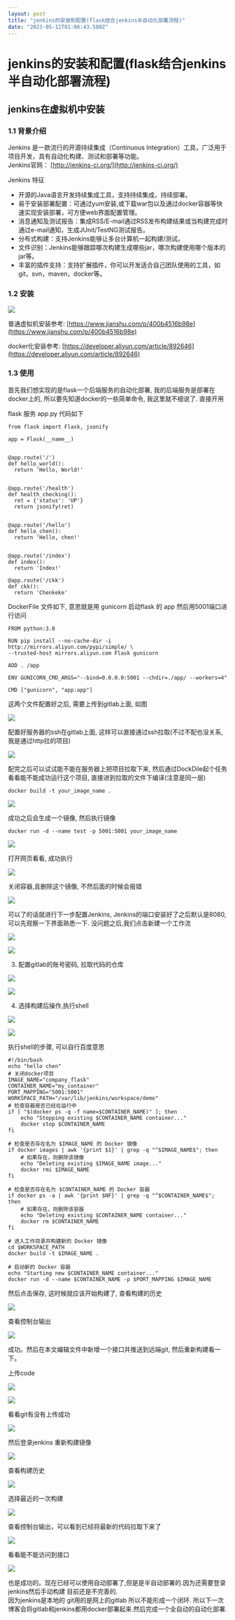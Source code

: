 ```yaml
---
layout: post
title: "jenkins的安装和配置(flask结合jenkins半自动化部署流程)"
date: "2023-05-12T01:06:43.580Z"
---
```

jenkins的安装和配置(flask结合jenkins半自动化部署流程)
=====================================

jenkins在虚拟机中安装
--------------

### 1.1 背景介绍

Jenkins 是一款流行的开源持续集成（Continuous Integration）工具，广泛用于项目开发，具有自动化构建、测试和部署等功能。  
Jenkins官网： [http://jenkins-ci.org/](http://jenkins-ci.org/)

Jenkins 特征

*   开源的Java语言开发持续集成工具，支持持续集成，持续部署。
*   易于安装部署配置：可通过yum安装,或下载war包以及通过docker容器等快速实现安装部署，可方便web界面配置管理。
*   消息通知及测试报告：集成RSS/E-mail通过RSS发布构建结果或当构建完成时通过e-mail通知，生成JUnit/TestNG测试报告。
*   分布式构建：支持Jenkins能够让多台计算机一起构建/测试。
*   文件识别：Jenkins能够跟踪哪次构建生成哪些jar，哪次构建使用哪个版本的jar等。
*   丰富的插件支持：支持扩展插件，你可以开发适合自己团队使用的工具，如git，svn，maven，docker等。

### 1.2 安装

![](https://img2023.cnblogs.com/blog/2375675/202305/2375675-20230511142036695-65081767.png)

普通虚拟机安装参考: [https://www.jianshu.com/p/400b4516b98e](https://www.jianshu.com/p/400b4516b98e)

docker化安装参考: [https://developer.aliyun.com/article/892646](https://developer.aliyun.com/article/892646)

### 1.3 使用

首先我们想实现的是flask一个后端服务的自动化部署, 我的后端服务是部署在docker上的, 所以要先知道docker的一些简单命令, 我这里就不细说了. 直接开用

flask 服务 app.py 代码如下

    from flask import Flask, jsonify
    
    app = Flask(__name__)
    
    
    @app.route('/')
    def hello_world():
      return 'Hello, World!'
    
    
    @app.route('/health')
    def health_checking():
      ret = {'status': 'UP'}
      return jsonify(ret)
    
    
    @app.route('/hello')
    def hello_chen():
      return 'Hello, chen!'
    
    
    @app.route('/index')
    def index():
      return 'Index!'
    
    @app.route('/ckk')
    def ckk():
      return 'Chenkeke'
    
    

DockerFile 文件如下, 意思就是用 gunicorn 启动flask 的 app 然后用5001端口进行访问

    FROM python:3.8
    
    RUN pip install --no-cache-dir -i http://mirrors.aliyun.com/pypi/simple/ \
    --trusted-host mirrors.aliyun.com Flask gunicorn
    
    ADD . /app
    
    ENV GUNICORN_CMD_ARGS="--bind=0.0.0.0:5001 --chdir=./app/ --workers=4"
    
    CMD ["gunicorn", "app:app"]
    
    

这两个文件配置好之后, 需要上传到gitlab上面, 如图

![](https://img2023.cnblogs.com/blog/2375675/202305/2375675-20230511145756767-1107882381.png)

配置好服务器的ssh在gitlab上面, 这样可以直接通过ssh拉取(不过不配也没关系, 我是通过http拉的项目)

![](https://img2023.cnblogs.com/blog/2375675/202305/2375675-20230511145918739-1624606244.png)

配完之后可以试试能不能在服务器上把项目拉取下来, 然后通过DockDile起个任务看看能不能成功运行这个项目, 直接进到拉取的文件下编译(注意是同一层)

    docker build -t your_image_name .
    

![](https://img2023.cnblogs.com/blog/2375675/202305/2375675-20230511152347942-355396606.png)

成功之后会生成一个镜像, 然后执行镜像

    docker run -d --name test -p 5001:5001 your_image_name
    

![](https://img2023.cnblogs.com/blog/2375675/202305/2375675-20230511152852953-365629851.png)

打开网页看看, 成功执行

![](https://img2023.cnblogs.com/blog/2375675/202305/2375675-20230511152926912-1859942088.png)

关闭容器,且删除这个镜像, 不然后面的时候会报错

![](https://img2023.cnblogs.com/blog/2375675/202305/2375675-20230511153036564-373646224.png)

可以了的话就进行下一步配置Jenkins, Jenkins的端口安装好了之后默认是8080, 可以先观察一下界面熟悉一下. 没问题之后,我们点击新建一个工作流

![](https://img2023.cnblogs.com/blog/2375675/202305/2375675-20230511151054573-720891738.png)

![](https://img2023.cnblogs.com/blog/2375675/202305/2375675-20230511151642533-810465690.png)

3.  配置gitlab的账号密码, 拉取代码的仓库

![](https://img2023.cnblogs.com/blog/2375675/202305/2375675-20230511151821896-757745371.png)

![](https://img2023.cnblogs.com/blog/2375675/202305/2375675-20230511151949245-895222636.png)

4.  选择构建后操作,执行shell

![](https://img2023.cnblogs.com/blog/2375675/202305/2375675-20230511152116980-2146286894.png)

![](https://img2023.cnblogs.com/blog/2375675/202305/2375675-20230511152204739-416842891.png)

执行shell的步骤, 可以自行百度意思

    #!/bin/bash
    echo "hello chen"
    # 关闭docker项目
    IMAGE_NAME="company_flask"
    CONTAINER_NAME="my_container"
    PORT_MAPPING="5001:5001"
    WORKSPACE_PATH="/var/lib/jenkins/workspace/demo"
    # 检查容器是否已经在运行中
    if [ "$(docker ps -q -f name=$CONTAINER_NAME)" ]; then
        echo "Stopping existing $CONTAINER_NAME container..."
        docker stop $CONTAINER_NAME
    fi
    
    # 检查是否存在名为 $IMAGE_NAME 的 Docker 镜像
    if docker images | awk '{print $1}' | grep -q "^$IMAGE_NAME$"; then
        # 如果存在，则删除该镜像
        echo "Deleting existing $IMAGE_NAME image..."
        docker rmi $IMAGE_NAME
    fi
    
    # 检查是否存在名为 $CONTAINER_NAME 的 Docker 容器
    if docker ps -a | awk '{print $NF}' | grep -q "^$CONTAINER_NAME$"; then
        # 如果存在，则删除该容器
        echo "Deleting existing $CONTAINER_NAME container..."
        docker rm $CONTAINER_NAME
    fi
    
    # 进入工作目录并构建新的 Docker 镜像
    cd $WORKSPACE_PATH
    docker build -t $IMAGE_NAME .
    
    # 启动新的 Docker 容器
    echo "Starting new $CONTAINER_NAME container..."
    docker run -d --name $CONTAINER_NAME -p $PORT_MAPPING $IMAGE_NAME
    

然后点击保存, 这时候就应该开始构建了, 查看构建的历史

![](https://img2023.cnblogs.com/blog/2375675/202305/2375675-20230511153330205-151021834.png)

查看控制台输出

![](https://img2023.cnblogs.com/blog/2375675/202305/2375675-20230511153420144-1816357844.png)

成功。然后在本文编辑文件中新增一个接口并推送到远端git, 然后重新构建看一下。

上传code

![](https://img2023.cnblogs.com/blog/2375675/202305/2375675-20230511153802378-573357181.png)

![](https://img2023.cnblogs.com/blog/2375675/202305/2375675-20230511153836423-1062862075.png)

看看git有没有上传成功

![](https://img2023.cnblogs.com/blog/2375675/202305/2375675-20230511153920188-1071182275.png)

然后登录jenkins 重新构建镜像

![](https://img2023.cnblogs.com/blog/2375675/202305/2375675-20230511154013371-309005281.png)

查看构建历史

![](https://img2023.cnblogs.com/blog/2375675/202305/2375675-20230511154042967-1294467510.png)

选择最近的一次构建

![](https://img2023.cnblogs.com/blog/2375675/202305/2375675-20230511154134090-397183488.png)

查看控制台输出，可以看到已经将最新的代码拉取下来了

![](https://img2023.cnblogs.com/blog/2375675/202305/2375675-20230511154210329-1644102079.png)

看看能不能访问到接口

![](https://img2023.cnblogs.com/blog/2375675/202305/2375675-20230511154332147-486398846.png)

也是成功的。现在已经可以使用自动部署了,但是是半自动部署的.因为还需要登录jenkins然后手动构建 目前还是不完善的.  
因为jenkins是本地的 git用的是网上的gitlab 所以不能形成一个闭环. 所以下一次博客会将gitlab和jenkins都用docker部署起来.然后完成一个全自动的自动化部署.